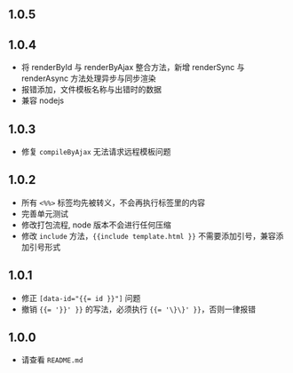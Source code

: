 ## 1.0.5


## 1.0.4

- 将 renderById 与 renderByAjax 整合方法，新增 renderSync 与 renderAsync 方法处理异步与同步渲染
- 报错添加，文件模板名称与出错时的数据
- 兼容 nodejs

## 1.0.3
- 修复 `compileByAjax` 无法请求远程模板问题

## 1.0.2
- 所有 `<%%>` 标签均先被转义，不会再执行标签里的内容
- 完善单元测试
- 修改打包流程, node 版本不会进行任何压缩
- 修改 `include` 方法，`{{include template.html }}` 不需要添加引号，兼容添加引号形式

## 1.0.1

- 修正 `[data-id="{{= id }}"]` 问题
- 撤销 `{{= '}}' }}` 的写法，必须执行 `{{= '\}\}' }}`，否则一律报错

## 1.0.0

- 请查看 `README.md`
